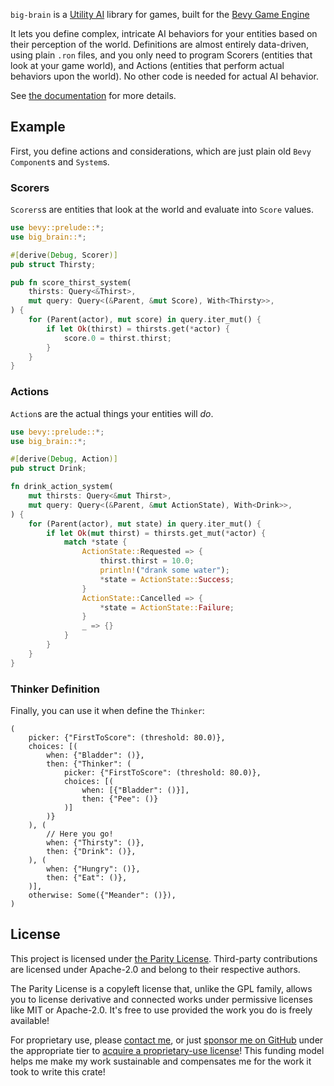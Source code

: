 `big-brain` is a [Utility AI](https://en.wikipedia.org/wiki/Utility_system)
library for games, built for the [Bevy Game Engine](https://bevyengine.org/)

It lets you define complex, intricate AI behaviors for your entities based on
their perception of the world. Definitions are almost entirely data-driven,
using plain `.ron` files, and you only need to program Scorers (entities that
look at your game world), and Actions (entities that perform actual behaviors
upon the world). No other code is needed for actual AI behavior.

See [the documentation](https://docs.rs/big-brain) for more details.

## Example

First, you define actions and considerations, which are just plain old `Bevy`
`Component`s and `System`s.

### Scorers

`Scorers`s are entities that look at the world and evaluate into `Score` values.

```rust
use bevy::prelude::*;
use big_brain::*;

#[derive(Debug, Scorer)]
pub struct Thirsty;

pub fn score_thirst_system(
    thirsts: Query<&Thirst>,
    mut query: Query<(&Parent, &mut Score), With<Thirsty>>,
) {
    for (Parent(actor), mut score) in query.iter_mut() {
        if let Ok(thirst) = thirsts.get(*actor) {
            score.0 = thirst.thirst;
        }
    }
}
```

### Actions

`Action`s are the actual things your entities will _do_.

```rust
use bevy::prelude::*;
use big_brain::*;

#[derive(Debug, Action)]
pub struct Drink;

fn drink_action_system(
    mut thirsts: Query<&mut Thirst>,
    mut query: Query<(&Parent, &mut ActionState), With<Drink>>,
) {
    for (Parent(actor), mut state) in query.iter_mut() {
        if let Ok(mut thirst) = thirsts.get_mut(*actor) {
            match *state {
                ActionState::Requested => {
                    thirst.thirst = 10.0;
                    println!("drank some water");
                    *state = ActionState::Success;
                }
                ActionState::Cancelled => {
                    *state = ActionState::Failure;
                }
                _ => {}
            }
        }
    }
}
```

### Thinker Definition

Finally, you can use it when define the `Thinker`:

```ron
(
    picker: {"FirstToScore": (threshold: 80.0)},
    choices: [(
        when: {"Bladder": ()},
        then: {"Thinker": (
            picker: {"FirstToScore": (threshold: 80.0)},
            choices: [(
                when: [{"Bladder": ()}],
                then: {"Pee": ()}
            )]
        )}
    ), (
        // Here you go!
        when: {"Thirsty": ()},
        then: {"Drink": ()},
    ), (
        when: {"Hungry": ()},
        then: {"Eat": ()},
    )],
    otherwise: Some({"Meander": ()}),
)

```

## License

This project is licensed under [the Parity License](LICENSE.md). Third-party contributions are licensed under Apache-2.0 and belong to their respective authors.

The Parity License is a copyleft license that, unlike the GPL family, allows you to license derivative and connected works under permissive licenses like MIT or Apache-2.0. It's free to use provided the work you do is freely available!

For proprietary use, please [contact me](mailto:kzm@zkat.tech?subject=big-brain%20license), or just [sponsor me on GitHub](https://github.com/users/zkat/sponsorship) under the appropriate tier to [acquire a proprietary-use license](LICENSE-PATRON.md)! This funding model helps me make my work sustainable and compensates me for the work it took to write this crate!
